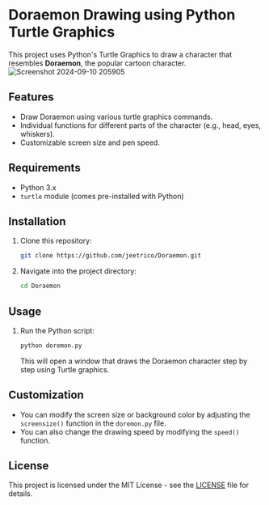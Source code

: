 # Doraemon Drawing using Python Turtle Graphics

This project uses Python's Turtle Graphics to draw a character that resembles **Doraemon**, the popular cartoon character.
![Screenshot 2024-09-10 205905](https://github.com/user-attachments/assets/5caf2157-ff66-4a4c-bf6a-41adae82f9e4)

## Features

- Draw Doraemon using various turtle graphics commands.
- Individual functions for different parts of the character (e.g., head, eyes, whiskers).
- Customizable screen size and pen speed.

## Requirements

- Python 3.x
- `turtle` module (comes pre-installed with Python)

## Installation

1. Clone this repository:

   ```bash
   git clone https://github.com/jeetrico/Doraemon.git
   ```

2. Navigate into the project directory:

   ```bash
   cd Doraemon
   ```

## Usage

1. Run the Python script:

   ```bash
   python doremon.py
   ```

   This will open a window that draws the Doraemon character step by step using Turtle graphics.

## Customization

- You can modify the screen size or background color by adjusting the `screensize()` function in the `doremon.py` file.
- You can also change the drawing speed by modifying the `speed()` function.

## License

This project is licensed under the MIT License - see the [LICENSE](LICENSE) file for details.
